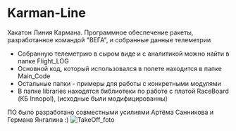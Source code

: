 # Karman-Line
Хакатон Линия Кармана. Программное обеспечение ракеты, разработанное командой "ВЕГА", и собранные данные телеметрии 

- Собранную телеметрию в сыром виде и с аналитикой можно найти в папке Flight_LOG
- Основной код, который использовался в полете находится в папке Main_Code
- Остальные папки - примеры для работы с конкретными модулями
- В папке libraries находятся библиотеки по работе с платой RaceBoard (КБ Innopol), (исходные были модифицированны) 

ПО было разработано совместными усилиями Артёма Санникова и Германа Янгалина :)
![TakeOff_foto](https://user-images.githubusercontent.com/73960471/193121080-3b5de961-838c-4589-b153-3afcc2c4136a.jpg)
